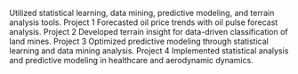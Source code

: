Utilized statistical learning, data mining, predictive modeling, and 
terrain analysis tools.
Project 1 Forecasted oil price trends with oil pulse forecast analysis.
Project 2 Developed terrain insight for data-driven classification of land mines.
Project 3 Optimized predictive modeling through statistical learning and data mining analysis.
Project 4 Implemented statistical analysis and predictive modeling in healthcare and aerodynamic dynamics.
